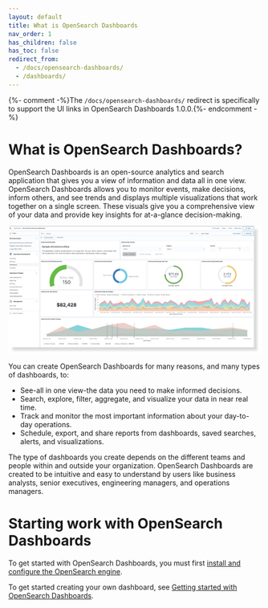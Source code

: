 ```yaml
---
layout: default
title: What is OpenSearch Dashboards
nav_order: 1
has_children: false
has_toc: false
redirect_from:
  - /docs/opensearch-dashboards/
  - /dashboards/
---
```


{%- comment -%}The `/docs/opensearch-dashboards/` redirect is specifically to support the UI links in OpenSearch Dashboards 1.0.0.{%- endcomment -%}

# What is OpenSearch Dashboards?

OpenSearch Dashboards is an open-source analytics and search application that gives you a view of information and data all in one view. OpenSearch Dashboards allows you to monitor events, make decisions, inform others, and see trends and displays multiple visualizations that work together on a single screen. These visuals give you a comprehensive view of your data and provide key insights for at-a-glance decision-making.

![Visualization example image](../images/what-is-dashboards.jpg)

You can create OpenSearch Dashboards for many reasons, and many types of dashboards, to:

* See-all in one view-the data you need to make informed decisions.
* Search, explore, filter, aggregate, and visualize your data in near real time.
* Track and monitor the most important information about your day-to-day operations. 
* Schedule, export, and share reports from dashboards, saved searches, alerts, and visualizations. 

The type of dashboards you create depends on the  different teams and people within and outside your organization. OpenSearch Dashboards are created to be intuitive and easy to understand by users like business analysts, senior executives, engineering managers, and operations managers.  

# Starting work with OpenSearch Dashboards

To get started with OpenSearch Dashboards, you must first [install and configure the OpenSearch engine](../_opensearch/install/index.md).

To get started creating your own dashboard, see [Getting started with OpenSearch Dashboards](install/index.md).

